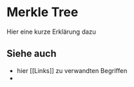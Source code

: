 # Merkle Tree
Hier eine kurze Erklärung dazu
## Siehe auch
- hier [[Links]] zu verwandten Begriffen 
- 
